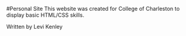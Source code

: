 #Personal Site
This website was created for College of Charleston
to display basic HTML/CSS skills. 

Written by Levi Kenley
